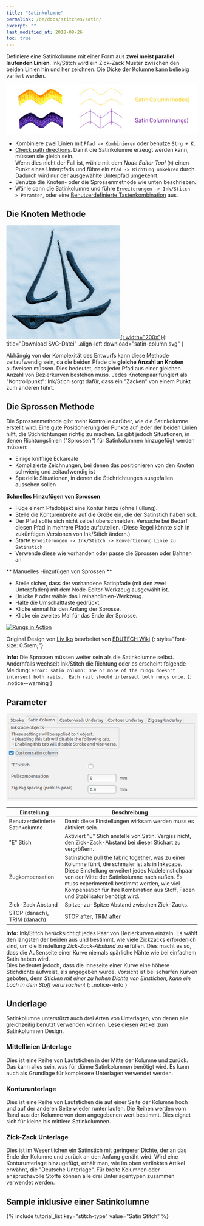 ```yaml
---
title: "Satinkolumne"
permalink: /de/docs/stitches/satin/
excerpt: ""
last_modified_at: 2018-08-26
toc: true
---
```

Definiere eine Satinkolumne mit einer Form aus **zwei meist parallel laufenden Linien**. Ink/Stitch wird ein Zick-Zack Muster zwischen den beiden Linien hin und her zeichnen. Die Dicke der Kolumne kann beliebig variiert werden.

![Stichtypen - Satinkolumne](/assets/images/docs/stitch-type-satincolumn.jpg)

* Kombiniere zwei Linien mit `Pfad -> Kombinieren` oder benutze `Strg + K`.
* [Check path directions](/docs/customize/#enabling-path-outlines--direction). Damit die Satinkolumne erzeugt werden kann, müssen sie gleich sein.<br />Wenn dies nicht der Fall ist, wähle mit dem *Node Editor Tool* (`N`) einen Punkt eines Unterpfads und führe ein `Pfad -> Richtung umkehren` durch. Dadurch wird nur der ausgewählte Unterpfad umgekehrt.
* Benutze die Knoten- oder die Sprossenmethode wie unten beschrieben.
* Wähle dann die Satinkolumne und führe `Erweiterungen -> Ink/Stitch -> Paramter`, oder eine [Benutzerdefinierte Tastenkombination](/docs/customize/) aus.

## Die Knoten Methode
[![Satinkolumne Boat](/assets/images/docs/satin-column.jpg){: width="200x"}](/assets/images/docs/satin-column.svg){: title="Download SVG-Datei" .align-left download="satin-column.svg" }

Abhängig von der Komplexität des Entwurfs kann diese Methode zeitaufwendig sein, da die beiden Pfade die **gleiche Anzahl an Knoten** aufweisen müssen. Dies bedeutet, dass jeder Pfad aus einer gleichen Anzahl von Bezierkurven bestehen muss. Jedes Knotenpaar fungiert als "Kontrollpunkt": Ink/Stich sorgt dafür, dass ein "Zacken" von einem Punkt zum anderen führt.

## Die Sprossen Methode

Die Sprossenmethode gibt mehr Kontrolle darüber, wie die Satinkolumne erstellt wird. Eine gute Positionierung der Punkte auf jeder der beiden Linien hilft, die Stichrichtungen richtig zu machen. Es gibt jedoch Situationen, in denen Richtungslinien ("Sprossen") für Satinkolumnen hinzugefügt werden müssen:

* Einige knifflige Eckareale
* Komplizierte Zeichnungen, bei denen das positionieren von den Knoten schwierig und zeitaufwendig ist
* Spezielle Situationen, in denen die Stichrichtungen ausgefallen aussehen sollen

**Schnelles Hinzufügen von Sprossen**
* Füge einem Pfadobjekt eine Kontur hinzu (ohne Füllung).
* Stelle die Konturenbreite auf die Größe ein, die der Satinstich haben soll.
* Der Pfad sollte sich nicht selbst überschneiden. Versuche bei Bedarf diesen Pfad in mehrere Pfade aufzuteilen. (Diese Regel könnte sich in zukünftigen Versionen von Ink/Stitch ändern.)
* Starte `Erweiterungen -> Ink/Stitch -> Konvertierung Linie zu Satinstich`
* Verwende diese wie vorhanden oder passe die Sprossen oder Bahnen an

** Manuelles Hinzufügen von Sprossen **
* Stelle sicher, dass der vorhandene Satinpfade (mit den zwei Unterpfaden) mit dem Node-Editor-Werkzeug ausgewählt ist.
* Drücke `P` oder wähle das Freihandlinien-Werkzeug.
* Halte die Umschalttaste gedrückt.
* Klicke einmal für den Anfang der Sprosse.
* Klicke ein zweites Mal für das Ende der Sprosse.


[![Rungs in Action](https://edutechwiki.unige.ch/mediawiki/images/thumb/6/68/InkStitch-round-bird-2.png/300px-InkStitch-round-bird-2.png)](https://edutechwiki.unige.ch/mediawiki/images/6/68/InkStitch-round-bird-2.png)

Original Design von [Liv Iko](https://thenounproject.com/liv_iko/collection/birds/?i=898697) bearbeitet von [EDUTECH Wiki](https://edutechwiki.unige.ch/en/InkStitch)
{: style="font-size: 0.5rem;"}

**Info:** Die Sprossen müssen weiter sein als die Satinkolumne selbst. Andernfalls wechselt Ink/Stitch die Richtung oder es erscheint folgende Meldung: `error: satin column: One or more of the rungs doesn't intersect both rails.  Each rail should intersect both rungs once.`
{: .notice--warning }

## Parameter

![Parameter Satinkolumne.jpg](/assets/images/docs/params-satincolumn.jpg)

Einstellung|Beschreibung
---|---
Benutzerdefinierte Satinkolumne | Damit diese Einstellungen wirksam werden muss es aktiviert sein.
"E" Stich                       | Aktiviert "E" Stich anstelle von Satin. Vergiss nicht, den Zick-Zack-Abstand bei dieser Stichart zu vergrößern.
Zugkompensation                 | Satinstiche [pull the fabric together](/tutorials/push-pull-compensation/), was zu einer Kolumne führt, die schmaler ist als in Inkscape. Diese Einstellung erweitert jedes Nadeleinstichpaar von der Mitte der Satinkolumne nach außen. Es muss experimentell bestimmt werden, wie viel Kompensation für Ihre Kombination aus Stoff, Faden und Stabilisator benötigt wird.
Zick-Zack Abstand               | Spitze-zu-Spitze Abstand zwischen Zick-Zacks.
STOP (danach), TRIM (danach)    |[STOP after](/docs/params/#stop-after), [TRIM after](/docs/params/#trim-after)

**Info:** Ink/Stitch berücksichtigt jedes Paar von Bezierkurven einzeln. Es wählt den längsten der beiden aus und bestimmt, wie viele Zickzacks erforderlich sind, um die Einstellung *Zick-Zack-Abstand* zu erfüllen. Dies macht es so, dass die Außenseite einer Kurve niemals spärliche Nähte wie bei einfachem Satin haben wird.<br />Dies bedeutet jedoch, dass die Inneseite einer Kurve eine höhere Stichdichte aufweist, als angegeben wurde. Vorsicht ist bei scharfen Kurven geboten, denn *Sticken mit einer zu hohen Dichte von Einstichen, kann ein Loch in dem Stoff verursachen*!
{: .notice--info }

## Underlage
Satinkolumne unterstützt auch drei Arten von Unterlagen, von denen alle gleichzeitig benutzt verwenden können. Lese [diesen Artikel](https://www.mrxstitch.com/underlay/) zum Satinkolumnen Design.

### Mittellinien Unterlage
Dies ist eine Reihe von Laufstichen in der Mitte der Kolumne und zurück. Das kann alles sein, was für dünne Satinkolumnen benötigt wird. Es kann auch als Grundlage für komplexere Unterlagen verwendet werden.

### Konturunterlage
Dies ist eine Reihe von Laufstichen die auf einer Seite der Kolumne hoch und auf der anderen Seite wieder runter laufen. Die Reihen werden vom Rand aus der Kolumne von dem angegebenen wert bestimmt. Dies eignet sich für kleine bis mittlere Satinkolumnen.

### Zick-Zack Unterlage
Dies ist im Wesentlichen ein Satinstich mit geringerer Dichte, der an das Ende der Kolumne und zurück an den Anfang genäht wird. Wird eine Konturunterlage hinzugefügt, erhält man, wie im oben verlinkten Artikel erwähnt, die "Deutsche Unterlage". Für breite Kolumnen oder anspruchsvolle Stoffe können alle drei Unterlagentypen zusammen verwendet werden.

## Sample inklusive einer Satinkolumne
{% include tutorial_list key="stitch-type" value="Satin Stitch" %}

